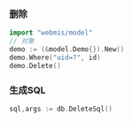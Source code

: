 ### 删除
```go
import "webmis/model"
// 对象
demo := (&model.Demo{}).New()
demo.Where("uid=?", id)
demo.Delete()
```

### 生成SQL
```go
sql,args := db.DeleteSql()
```
